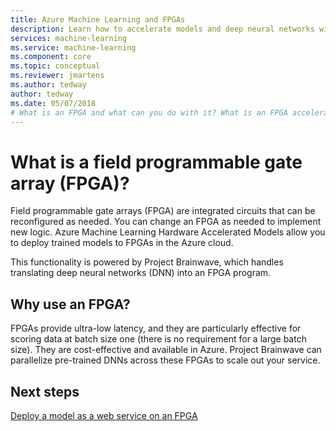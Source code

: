 ```yaml
---
title: Azure Machine Learning and FPGAs
description: Learn how to accelerate models and deep neural networks with FPGAs. 
services: machine-learning
ms.service: machine-learning
ms.component: core
ms.topic: conceptual
ms.reviewer: jmartens
ms.author: tedway
author: tedway
ms.date: 05/07/2018
# What is an FPGA and what can you do with it? What is an FPGA accelerator? What is it used for and how can you use it? Supported model types. Less expensive to score on FPGA than GPU and faster than GPU.
---
```


# What is a field programmable gate array (FPGA)?

Field programmable gate arrays (FPGA) are integrated circuits that can be reconfigured as needed. You can change an FPGA as needed to implement new logic. Azure Machine Learning Hardware Accelerated Models allow you to deploy trained models to FPGAs in the Azure cloud.

This functionality is powered by Project Brainwave, which handles translating deep neural networks (DNN) into an FPGA program. 

## Why use an FPGA?

FPGAs provide ultra-low latency, and they are particularly effective for scoring data at batch size one (there is no requirement for a large batch size).  They are cost-effective and available in Azure.  Project Brainwave can parallelize pre-trained DNNs across these FPGAs to scale out your service.

## Next steps

[Deploy a model as a web service on an FPGA](how-to-deploy-fpga-web-service.md)